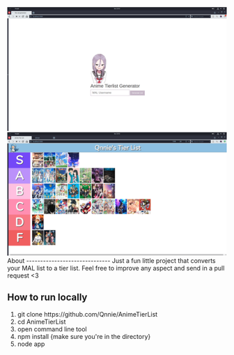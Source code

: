 <img src='public/images/HomePreview.png'>
<img src='public/images/ListPreview.png'>
About
------------------------------
Just a fun little project that converts your MAL list to a tier list. Feel free to improve any aspect and send in a pull
request <3


How to run locally
------------------------------
<ol>
  <li>git clone https://github.com/Qnnie/AnimeTierList</li>
  <li>cd AnimeTierList</li>
  <li>open command line tool</li>
  <li>npm install {make sure you're in the directory}</li>
  <li>node app</li>
</ol>


